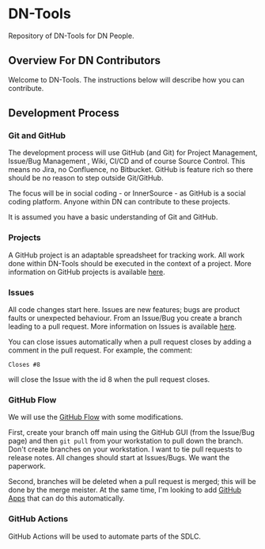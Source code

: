 # DN-Tools
Repository of DN-Tools for DN People. 

## Overview For DN Contributors
Welcome to DN-Tools. The instructions below will describe how you can contribute.

## Development Process

### Git and GitHub
The development process will use GitHub (and Git) for Project Management, Issue/Bug Management , Wiki, CI/CD and of course Source Control. This means no Jira, no Confluence, no Bitbucket. GitHub is feature rich so there should be no reason to step outside Git/GitHub. 

The focus will be in social coding - or InnerSource - as GitHub is a social coding platform. Anyone within DN can contribute to these projects. 

It is assumed you have a basic understanding of Git and GitHub. 

### Projects
A GitHub project is an adaptable spreadsheet for tracking work. All work done within DN-Tools should be executed in the context of a project. More information on GitHub projects is available [here](https://docs.github.com/en/issues/planning-and-tracking-with-projects).

### Issues
All code changes start here. Issues are new features; bugs are product faults or unexpected behaviour. From an Issue/Bug you create a branch leading to a pull request. More information on Issues is available [here](https://docs.github.com/en/issues/tracking-your-work-with-issues/about-issues).

You can close issues automatically when a pull request closes by adding a comment in the pull request. For example, the comment: 

`Closes #8`

will close the Issue with the id 8 when the pull request closes. 

### GitHub Flow
We will use the [GitHub Flow](https://docs.github.com/en/get-started/quickstart/github-flow) with some modifications. 

First, create your branch off main using the GitHub GUI (from the Issue/Bug page) and then `git pull` from your workstation to pull down the branch.  Don't create branches on your workstation. I want to tie pull requests to release notes. All changes should start at Issues/Bugs. We want the paperwork. 

Second, branches will be deleted when a pull request is merged; this will be done by the merge meister. At the same time, I'm looking to add [GitHub Apps](https://probot.github.io/) that can do this automatically. 


### GitHub Actions
GitHub Actions will be used to automate parts of the SDLC. 








